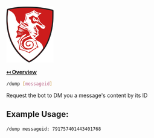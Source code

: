 ![Logo](../img/logo.png "Logo")

**[↤ Overview](../README.md)**

```bash
/dump [messageid]
```

Request the bot to DM you a message's content by its ID

Example Usage:
---

```bash
/dump messageid: 791757401443401768
```